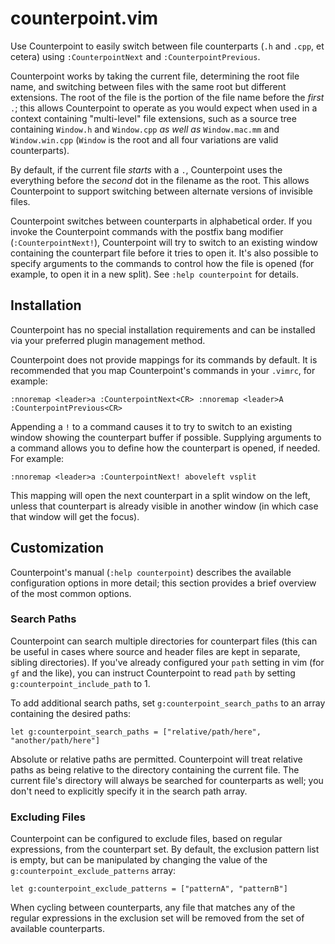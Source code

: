 # counterpoint.vim

Use Counterpoint to easily switch between file counterparts (`.h` and `.cpp`, et cetera) using `:CounterpointNext` and
`:CounterpointPrevious`.

Counterpoint works by taking the current file, determining the root file name, and switching between files with the same
root but different extensions.  The root of the file is the portion of the file name before the *first* `.`; this allows
Counterpoint to operate as you would expect when used in a context containing "multi-level" file extensions, such as a
source tree containing `Window.h` and `Window.cpp` *as well as* `Window.mac.mm` and `Window.win.cpp` (`Window` is the
root and all four variations are valid counterparts).

By default, if the current file *starts* with a `.`, Counterpoint uses the everything before the *second* dot in the
filename as the root. This allows Counterpoint to support switching between alternate versions of invisible files.

Counterpoint switches between counterparts in alphabetical order. If you invoke the Counterpoint commands with the
postfix bang modifier (`:CounterpointNext!`), Counterpoint will try to switch to an existing window containing the
counterpart file before it tries to open it. It's also possible to specify arguments to the commands to control how the
file is opened (for example, to open it in a new split). See `:help counterpoint` for details.

## Installation

Counterpoint has no special installation requirements and can be installed via your preferred plugin management method.

Counterpoint does not provide mappings for its commands by default.  It is recommended that you map Counterpoint's
commands in your `.vimrc`, for example:

    :nnoremap <leader>a :CounterpointNext<CR> :nnoremap <leader>A :CounterpointPrevious<CR>

Appending a `!` to a command causes it to try to switch to an existing window showing the counterpart buffer if
possible. Supplying arguments to a command allows you to define how the counterpart is opened, if needed. For example:

    :nnoremap <leader>a :CounterpointNext! aboveleft vsplit

This mapping will open the next counterpart in a split window on the left, unless that counterpart is already visible in
another window (in which case that window will get the focus).

## Customization

Counterpoint's manual (`:help counterpoint`) describes the available configuration options in more detail; this section
provides a brief overview of the most common options.

### Search Paths

Counterpoint can search multiple directories for counterpart files (this can be useful in cases where source and header
files are kept in separate, sibling directories). If you've already configured your `path` setting in vim (for `gf` and
the like), you can instruct Counterpoint to read `path` by setting `g:counterpoint_include_path` to 1. 

To add additional search paths, set `g:counterpoint_search_paths` to an array containing the desired paths:

    let g:counterpoint_search_paths = ["relative/path/here", "another/path/here"]

Absolute or relative paths are permitted. Counterpoint will treat relative paths as being relative to the directory
containing the current file. The current file's directory will always be searched for counterparts as well; you don't
need to explicitly specify it in the search path array.

### Excluding Files

Counterpoint can be configured to exclude files, based on regular expressions, from the counterpart set. By default, the
exclusion pattern list is empty, but can be manipulated by changing the value of the `g:counterpoint_exclude_patterns`
array:

    let g:counterpoint_exclude_patterns = ["patternA", "patternB"]

When cycling between counterparts, any file that matches any of the regular expressions in the exclusion set will be
removed from the set of available counterparts.
